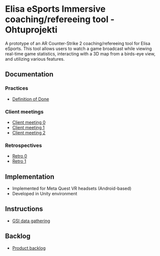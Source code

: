 # Elisa eSports Immersive coaching/refereeing tool - Ohtuprojekti

A prototype of an AR Counter-Strike 2 coaching/refereeing tool for Elisa eSports. This tool allows users to watch a game broadcast while viewing real-time game statistics, interacting with a 3D map from a birds-eye view, and utilizing various features.

## Documentation
### Practices
- [Definition of Done](https://github.com/NikiPOU/elisaohtuprojekti/blob/main/docs/definition_of_done.md)
### Client meetings
- [Client meeting 0](https://github.com/NikiPOU/elisaohtuprojekti/blob/main/docs/client_meeting_0.md)
- [Client meeting 1](https://github.com/NikiPOU/elisaohtuprojekti/blob/main/docs/client_meeting_1.md)
- [Client meeting 2](https://github.com/NikiPOU/elisaohtuprojekti/blob/main/docs/client_meeting_2.md)
### Retrospectives
- [Retro 0](https://github.com/NikiPOU/elisaohtuprojekti/blob/main/docs/retrospective_0.md)
- [Retro 1](https://github.com/NikiPOU/elisaohtuprojekti/blob/main/docs/retrospective_1.md)

## Implementation
- Implemented for Meta Quest VR headsets (Android-based)
- Developed in Unity environment

## Instructions
- [GSI data gathering](https://github.com/NikiPOU/elisaohtuprojekti/blob/main/gsi/README.md)

## Backlog
- [Product backlog](https://github.com/users/NikiPOU/projects/2)
